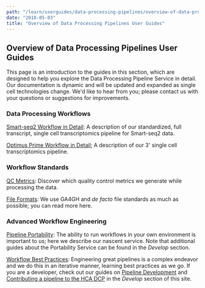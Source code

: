 ```yaml
---
path: "/learn/userguides/data-processing-pipelines/overview-of-data-processing-pipelines-user-guides"
date: "2018-05-03"
title: "Overview of Data Processing Pipelines User Guides"
---
```

## Overview of Data Processing Pipelines User Guides
This page is an introduction to the guides in this section, which are designed to help you explore the Data Processing Pipeline Service in detail. Our documentation is dynamic and will be updated and expanded as single cell technologies change. We'd like to hear from you; please contact us with your questions or suggestions for improvements.

### Data Processing Workflows
[Smart-seq2 Workflow in Detail](/learn/userguides/data-processing-pipelines/smart-seq2-workflow-in-detail): A description of our standardized, full transcript, single cell transcriptomics pipeline for Smart-seq2 data.

[Optimus Prime Workflow in Detail](/learn/userguides/data-processing-pipelines/optimus-prime-workflow-in-detail); A description of our 3' single cell transcriptomics pipeline.

### Workflow Standards
[QC Metrics](/learn/userguides/data-processing-pipelines/qc-mertics): Discover which quality control metrics we generate while processing the data.

[File Formats](/learn/userguides/data-processing-pipelines/file-formats): We use GA4GH and *de facto* file standards as much as possible; you can read more here.

### Advanced Workflow Engineering
[Pipeline Portability](/learn/userguides/data-processing-pipelines/pipeline-portability): The ability to run workflows in your own environment is important to us; here we describe our nascent service. Note that additional guides about the Portability Service can be found in the *Develop* section.

[Workflow Best Practices](/learn/userguides/data-processing-pipelines/secondary-analsis-workflow-best-practices): Engineering great pipelines is a complex endeavor and we do this in an iterative manner, learning best practices as we go. If you are a developer, check out our guides on [Pipeline Development](/develop/development-guides/pipeline-development-guide) and [Contributing a pipeline to the HCA DCP](/develop/development-guides/contributing-a-pipeline-to-the-hca-dcp) in the *Develop* section of this site.


